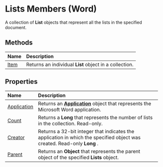 
# Lists Members (Word)
A collection of  **List** objects that represent all the lists in the specified document.

## Methods



|**Name**|**Description**|
|:-----|:-----|
|[Item](b4151fcc-b23d-e113-f417-b08efb1533be.md)|Returns an individual  **List** object in a collection.|

## Properties



|**Name**|**Description**|
|:-----|:-----|
|[Application](ebd01fdb-9678-5219-6124-f8590f38b342.md)|Returns an  **[Application](d1cf6f8f-4e88-bf01-93b4-90a83f79cb44.md)** object that represents the Microsoft Word application.|
|[Count](79a16caf-e6d7-ad2a-9e41-b71c84f7d914.md)|Returns a  **Long** that represents the number of lists in the collection. Read-only.|
|[Creator](9c7a1ba2-479b-30af-1a9c-4f0f7fb73bf7.md)|Returns a 32-bit integer that indicates the application in which the specified object was created. Read-only  **Long** .|
|[Parent](8ddc2ea5-606f-f03e-ab32-06773021662a.md)|Returns an  **Object** that represents the parent object of the specified **Lists** object.|
